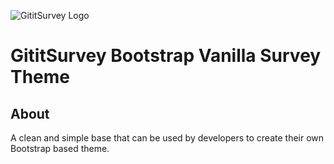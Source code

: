 ![GititSurvey Logo](https://account.gitit-tech.com/images/logos/logo_main.png)
# GititSurvey Bootstrap Vanilla Survey Theme

## About
A clean and simple base that can be used by developers to create their own Bootstrap based theme.
